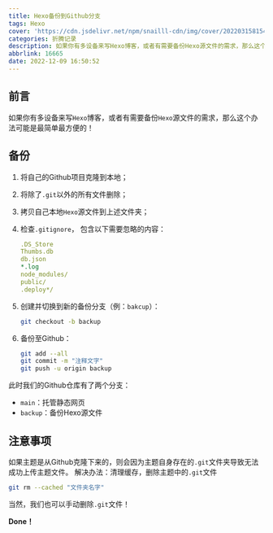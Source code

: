 ```yaml
---
title: Hexo备份到Github分支
tags: Hexo
cover: 'https://cdn.jsdelivr.net/npm/snailll-cdn/img/cover/20220315815497.webp'
categories: 折腾记录
description: 如果你有多设备来写Hexo博客，或者有需要备份Hexo源文件的需求，那么这个办法可能是最简单最方便的！
abbrlink: 16665
date: 2022-12-09 16:50:52
---
```


## 前言

如果你有多设备来写`Hexo`博客，或者有需要备份`Hexo`源文件的需求，那么这个办法可能是最简单最方便的！

## 备份

1. 将自己的Github项目克隆到本地；

2. 将除了`.git`以外的所有文件删除；

3. 拷贝自己本地`Hexo`源文件到上述文件夹；

4. 检查`.gitignore`， 包含以下需要忽略的内容：
   ```yaml
   .DS_Store
   Thumbs.db
   db.json
   *.log
   node_modules/
   public/
   .deploy*/
   ```

5. 创建并切换到新的备份分支（例：`bakcup`）：
   ```bash
   git checkout -b backup
   ```

6. 备份至Github：
   ```bash
   git add --all
   git commit -m "注释文字"
   git push -u origin backup
   ```

此时我们的Github仓库有了两个分支：

- `main`：托管静态网页
- `backup`：备份Hexo源文件

## 注意事项

如果主题是从Github克隆下来的，则会因为主题自身存在的`.git`文件夹导致无法成功上传主题文件。
解决办法：清理缓存，删除主题中的`.git`文件

```bash
git rm --cached "文件夹名字"
```

当然，我们也可以手动删除`.git`文件！

**Done！**
